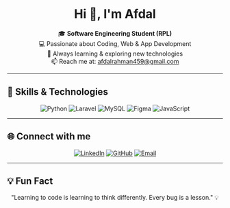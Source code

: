 # <div align="center">Hi 👋, I'm Afdal</div>

<div align="center">
🎓 <b>Software Engineering Student (RPL)</b><br>
💻 Passionate about Coding, Web & App Development<br>
🌱 Always learning & exploring new technologies<br>
📫 Reach me at: <a href="mailto:afdalrahman459@gmail.com">afdalrahman459@gmail.com</a>
</div>

---

## 🚀 Skills & Technologies
<div align="center">
<img src="https://img.shields.io/badge/Python-Beginner-3776AB?style=for-the-badge&logo=python&logoColor=white" alt="Python"/>
<img src="https://img.shields.io/badge/Laravel-FF2D20?style=for-the-badge&logo=laravel&logoColor=white" alt="Laravel"/>
<img src="https://img.shields.io/badge/MySQL-4479A1?style=for-the-badge&logo=mysql&logoColor=white" alt="MySQL"/>
<img src="https://img.shields.io/badge/Figma-Design-F24E1E?style=for-the-badge&logo=figma&logoColor=white" alt="Figma"/>
<img src="https://img.shields.io/badge/JavaScript-F7DF1E?style=for-the-badge&logo=javascript&logoColor=black" alt="JavaScript"/>
</div>

---

## 🌐 Connect with me
<div align="center">
<a href="https://www.linkedin.com/in/afdal-rhmn-46940b366/"><img src="https://img.shields.io/badge/LinkedIn-Afdal-blue?style=for-the-badge&logo=linkedin&logoColor=white" alt="LinkedIn"/></a>
<a href="https://github.com/daldall"><img src="https://img.shields.io/badge/GitHub-daldall-black?style=for-the-badge&logo=github&logoColor=white" alt="GitHub"/></a>
<a href="mailto:afdalrahman459@gmail.com"><img src="https://img.shields.io/badge/Email-afdalrahman459@gmail.com-red?style=for-the-badge&logo=gmail&logoColor=white" alt="Email"/></a>
</div>

---

## 💡 Fun Fact
<div align="center">
 "Learning to code is learning to think differently. Every bug is a lesson." 💡
</div>

